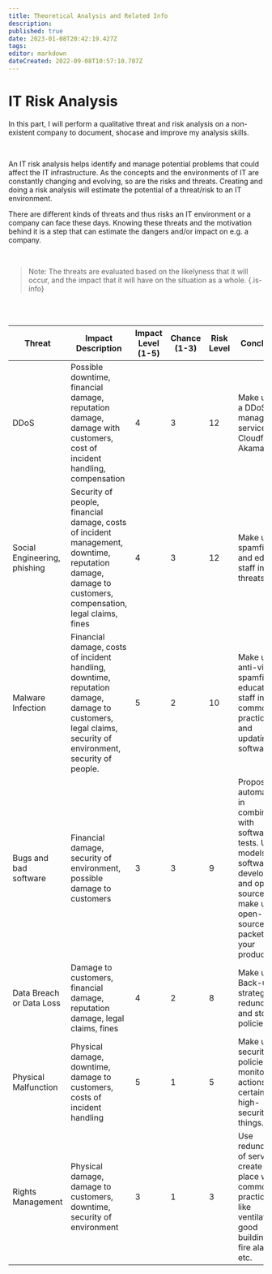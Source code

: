 ```yaml
---
title: Theoretical Analysis and Related Info
description: 
published: true
date: 2023-01-08T20:42:19.427Z
tags: 
editor: markdown
dateCreated: 2022-09-08T10:57:10.707Z
---
```


# IT Risk Analysis

In this part, I will perform a qualitative threat and risk analysis on a non-existent company to document, shocase and improve my analysis skills.

<br />

An IT risk analysis helps identify and manage potential problems that could affect the IT infrastructure. As the concepts and the environments of IT are constantly changing and evolving, so are the risks and threats. Creating and doing a risk analysis will estimate the potential of a threat/risk to an IT environment.

There are different kinds of threats and thus risks an IT environment or a company can face these days. Knowing these threats and the motivation behind it is a step that can estimate the dangers and/or impact on e.g. a company. 

<br />

> Note: The threats are evaluated based on the likelyness that it will occur, and the impact that it will have on the situation as a whole.
{.is-info}

<br />
<br />


| Threat | Impact Description | Impact Level (1-5) | Chance (1-3) | Risk Level | Conclusion |
|---|---|---|---|---|---|
| DDoS | Possible downtime, financial damage, reputation damage, damage with customers, cost of incident handling, compensation | 4 | 3 | 12 | Make use of a DDoS management service like Cloudflare or Akamai |
| Social Engineering, phishing | Security of people, financial damage, costs of incident management, downtime, reputation damage, damage to customers, compensation, legal claims, fines | 4 | 3 | 12 | Make use of spamfilters and educate staff in IT threats. |
| Malware Infection | Financial damage, costs of incident handling, downtime, reputation damage, damage to customers, legal claims, security of environment, security of people. | 5 | 2 | 10 | Make use of anti-virus, spamfilters, education of staff in common practices and updating software. |
| Bugs and bad software | Financial damage, security of environment, possible damage to customers | 3 | 3 | 9 | Propose automation in combination with software tests. Use models for software development and open-source (or make use of open-source packets) your products. |
| Data Breach or Data Loss | Damage to customers, financial damage, reputation damage, legal claims, fines | 4 | 2 | 8 | Make use of Back-up strategies, redundancy, and storage policies. |
| Physical Malfunction | Physical damage, downtime, damage to customers, costs of incident handling | 5 | 1 | 5 | Make use of security policies and monitor actions for certain high-security things. |
| Rights Management | Physical damage, damage to customers, downtime, security of environment | 3 | 1 | 3 | Use redundancy of servers, create a safe place with common practices like ventilation, good buildings, fire alarms, etc. |






<br />
<br />

